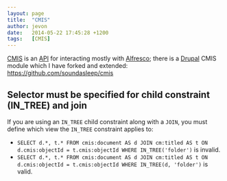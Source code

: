 ```yaml
---
layout: page
title:  "CMIS"
author: jevon
date:   2014-05-22 17:45:28 +1200
tags:   [CMIS]
---
```


[CMIS](cmis.md) is an [API](api.md) for interacting mostly with [Alfresco](alfresco.md); there is a [Drupal](drupal.md) CMIS module which I have forked and extended: https://github.com/soundasleep/cmis

## Selector must be specified for child constraint (IN_TREE) and join

If you are using an `IN_TREE` child constraint along with a `JOIN`, you must define which view the `IN_TREE` constraint applies to:

* `SELECT d.*, t.* FROM cmis:document AS d JOIN cm:titled AS t ON d.cmis:objectId = t.cmis:objectId WHERE IN_TREE('folder')` is invalid.
* `SELECT d.*, t.* FROM cmis:document AS d JOIN cm:titled AS t ON d.cmis:objectId = t.cmis:objectId WHERE IN_TREE(d, 'folder')` is valid.
